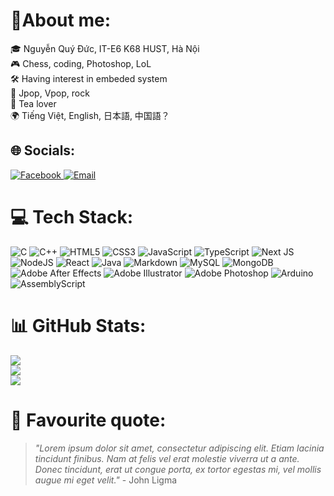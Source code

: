 # 💫About me:
🎓 Nguyễn Quý Đức, IT-E6 K68 HUST, Hà Nội<br>
🎮 Chess, coding, Photoshop, LoL<br>
🛠 Having interest in embeded system <br>
🎵 Jpop, Vpop, rock<br>
🍵 Tea lover <br>
🌍 Tiếng Việt, English, 日本語, 中国語？



## 🌐 Socials:
<a href="https://facebook.com/nqd1445">
  <img src="https://img.shields.io/badge/Facebook-%231877F2.svg?logo=Facebook&logoColor=white" alt="Facebook">
</a>
<a href="mailto:duc.nq235682@sis.hust.edu.vn">
  <img src="https://img.shields.io/badge/Email-D14836?logo=gmail&logoColor=white" alt="Email">
</a>


# 💻 Tech Stack:
![C](https://img.shields.io/badge/c-%2300599C.svg?style=for-the-badge&logo=c&logoColor=white) 
![C++](https://img.shields.io/badge/c++-%2300599C.svg?style=for-the-badge&logo=c%2B%2B&logoColor=white) 
![HTML5](https://img.shields.io/badge/html5-%23E34F26.svg?style=for-the-badge&logo=html5&logoColor=white) 
![CSS3](https://img.shields.io/badge/css3-%231572B6.svg?style=for-the-badge&logo=css3&logoColor=white)
![JavaScript](https://img.shields.io/badge/javascript-%23323330.svg?style=for-the-badge&logo=javascript&logoColor=%23F7DF1E) 
![TypeScript](https://img.shields.io/badge/typescript-%23007ACC.svg?style=for-the-badge&logo=typescript&logoColor=white)
![Next JS](https://img.shields.io/badge/Next-black?style=for-the-badge&logo=next.js&logoColor=white)
![NodeJS](https://img.shields.io/badge/node.js-6DA55F?style=for-the-badge&logo=node.js&logoColor=white)
![React](https://img.shields.io/badge/react-%2320232a.svg?style=for-the-badge&logo=react&logoColor=%2361DAFB)
![Java](https://img.shields.io/badge/java-%23ED8B00.svg?style=for-the-badge&logo=openjdk&logoColor=white) 
![Markdown](https://img.shields.io/badge/markdown-%23000000.svg?style=for-the-badge&logo=markdown&logoColor=white) 
![MySQL](https://img.shields.io/badge/mysql-4479A1.svg?style=for-the-badge&logo=mysql&logoColor=white) 
![MongoDB](https://img.shields.io/badge/MongoDB-%234ea94b.svg?style=for-the-badge&logo=mongodb&logoColor=white)
![Adobe After Effects](https://img.shields.io/badge/Adobe%20After%20Effects-0999FF.svg?style=for-the-badge&logo=Adobe%20After%20Effects&logoColor=white) 
![Adobe Illustrator](https://img.shields.io/badge/adobe%20illustrator-%23FF9A00.svg?style=for-the-badge&logo=adobe%20illustrator&logoColor=white)
![Adobe Photoshop](https://img.shields.io/badge/adobe%20photoshop-%2331A8FF.svg?style=for-the-badge&logo=adobe%20photoshop&logoColor=white) 
![Arduino](https://img.shields.io/badge/-Arduino-00979D?style=for-the-badge&logo=Arduino&logoColor=white) 
![AssemblyScript](https://img.shields.io/badge/assembly%20script-%23000000.svg?style=for-the-badge&logo=assemblyscript&logoColor=white)

# 📊 GitHub Stats:
![](https://github-readme-stats.vercel.app/api?username=nqd1&theme=transparent&hide_border=false&include_all_commits=true&count_private=true)<br/>
![](https://nirzak-streak-stats.vercel.app/?user=nqd1&theme=transparent&hide_border=false)<br/>
![](https://github-readme-stats.vercel.app/api/top-langs/?username=nqd1&theme=transparent&hide_border=false&include_all_commits=true&count_private=true&lang_count=20&layout=donut&langs_count=12) <!--layout=donut hasnt updated yet-->



# 💬 Favourite quote:
> _"Lorem ipsum dolor sit amet, consectetur adipiscing elit. Etiam lacinia tincidunt finibus. Nam at felis vel erat molestie viverra ut a ante. Donec tincidunt, erat ut congue porta, ex tortor egestas mi, vel mollis augue mi eget velit."_ - John Ligma 


